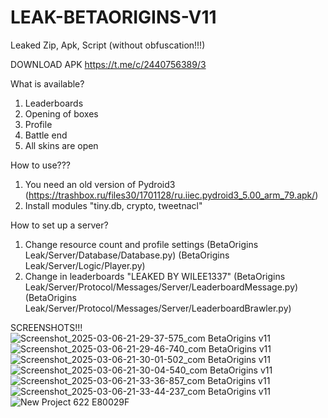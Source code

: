 # LEAK-BETAORIGINS-V11
Leaked Zip, Apk, Script (without obfuscation!!!)

DOWNLOAD APK
https://t.me/c/2440756389/3

What is available?
1. Leaderboards
2. Opening of boxes
3. Profile
4. Battle end
5. All skins are open

How to use???
1. You need an old version of Pydroid3
(https://trashbox.ru/files30/1701128/ru.iiec.pydroid3_5.00_arm_79.apk/)
2. Install modules "tiny.db, crypto, tweetnacl"

How to set up a server?
1. Change resource count and profile settings
(BetaOrigins Leak/Server/Database/Database.py)
(BetaOrigins Leak/Server/Logic/Player.py)
2. Change in leaderboards
"LEAKED BY WILEE1337"
(BetaOrigins Leak/Server/Protocol/Messages/Server/LeaderboardMessage.py)
(BetaOrigins Leak/Server/Protocol/Messages/Server/LeaderboardBrawler.py)

SCREENSHOTS!!!
![Screenshot_2025-03-06-21-29-37-575_com BetaOrigins v11](https://github.com/user-attachments/assets/d553c732-7c8f-4e36-8e6b-90dd62abbb2d)
![Screenshot_2025-03-06-21-29-46-740_com BetaOrigins v11](https://github.com/user-attachments/assets/e67bc12b-abf6-4f8d-a974-54fa7fe3fca4)
![Screenshot_2025-03-06-21-30-01-502_com BetaOrigins v11](https://github.com/user-attachments/assets/487a50fb-48b4-4cb2-aa88-c554fd01bcab)
![Screenshot_2025-03-06-21-30-04-540_com BetaOrigins v11](https://github.com/user-attachments/assets/635b37ad-ad3e-4098-a9fe-27c0577751a0)
![Screenshot_2025-03-06-21-33-36-857_com BetaOrigins v11](https://github.com/user-attachments/assets/072d7698-dae5-493d-96c9-7d8c97081005)
![Screenshot_2025-03-06-21-33-44-237_com BetaOrigins v11](https://github.com/user-attachments/assets/95622343-06e2-48aa-bcdb-e0b7b83e1834)
![New Project 622  E80029F](https://github.com/user-attachments/assets/861904ab-a02f-43a0-b383-a3f438eb95ae)
